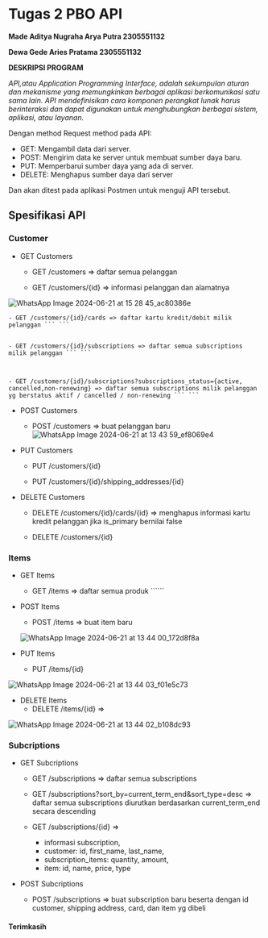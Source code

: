 
# Tugas 2 PBO API

**Made Aditya Nugraha Arya Putra 2305551132**

**Dewa Gede Aries Pratama 2305551132**

****DESKRIPSI PROGRAM****

*API,atau Application Programming Interface, adalah sekumpulan aturan dan mekanisme yang memungkinkan berbagai aplikasi berkomunikasi satu sama lain. API mendefinisikan cara komponen perangkat lunak harus berinteraksi dan dapat digunakan untuk menghubungkan berbagai sistem, aplikasi, atau layanan.*

Dengan method Request method pada API:

- GET: Mengambil data dari server.
- POST: Mengirim data ke server untuk membuat sumber daya baru.
- PUT: Memperbarui sumber daya yang ada di server.
- DELETE: Menghapus sumber daya dari server

Dan akan ditest pada aplikasi Postmen untuk menguji API tersebut.
## Spesifikasi API

### Customer
- GET Customers
    - GET /customers => daftar semua pelanggan ``` ```


    - GET /customers/{id} => informasi pelanggan dan alamatnya ``` ```

![WhatsApp Image 2024-06-21 at 15 28 45_ac80386e](https://github.com/Adittt11/java-pembayaran-api/assets/146901357/1559d19c-dc28-449d-8c1d-ec75c9c10f62)



    - GET /customers/{id}/cards => daftar kartu kredit/debit milik pelanggan ``` ```


    - GET /customers/{id}/subscriptions => daftar semua subscriptions milik pelanggan ``` ```



    - GET /customers/{id}/subscriptions?subscriptions_status={active, cancelled,non-renewing} => daftar semua subscriptions milik pelanggan yg berstatus aktif / cancelled / non-renewing ``` ```



- POST Customers
    - POST /customers => buat pelanggan baru  ``` ```
![WhatsApp Image 2024-06-21 at 13 43 59_ef8069e4](https://github.com/Adittt11/java-pembayaran-api/assets/146901357/844ee641-6837-4145-af1c-2b9e41b3659f)

 

- PUT Customers
    - PUT /customers/{id} ``` ```


    - PUT /customers/{id}/shipping_addresses/{id} ``` ```

 

- DELETE Customers 
    - DELETE /customers/{id}/cards/{id} => menghapus informasi kartu kredit pelanggan jika is_primary bernilai false ``` ```

 

    - DELETE /customers/{id} ``` ```


### Items
- GET Items
    - GET /items => daftar semua produk ``````

- POST Items
    - POST /items => buat item baru ``` ```

   ![WhatsApp Image 2024-06-21 at 13 44 00_172d8f8a](https://github.com/Adittt11/java-pembayaran-api/assets/146901357/181388bb-50ef-4d67-9137-2f7ee83a1e2f)


- PUT Items
    - PUT /items/{id} ``` ```

![WhatsApp Image 2024-06-21 at 13 44 03_f01e5c73](https://github.com/Adittt11/java-pembayaran-api/assets/146901357/78e10ccf-f628-45fd-a2af-2b162ed66e0d)


- DELETE Items
    - DELETE /items/{id} => 

![WhatsApp Image 2024-06-21 at 13 44 02_b108dc93](https://github.com/Adittt11/java-pembayaran-api/assets/146901357/dd2f1f4e-29e8-4cbc-baea-cea4fe5242ef)


### Subcriptions
- GET Subcriptions
    - GET /subscriptions => daftar semua subscriptions ``` ```



    - GET /subscriptions?sort_by=current_term_end&sort_type=desc => daftar semua subscriptions diurutkan berdasarkan current_term_end secara descending ``` ```



    - GET /subscriptions/{id} =>
        + informasi subscription,
        + customer: id, first_name, last_name,
        + subscription_items: quantity, amount,
        + item: id, name, price, type 
        ``` ```


- POST Subcriptions
    - POST /subscriptions => buat subscription baru beserta dengan id customer, shipping address, card, dan item yg dibeli ``` ``` 







#### Terimkasih


